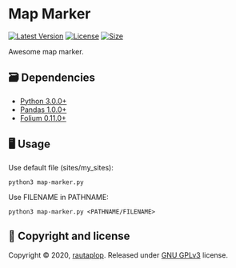 # Map Marker
[![Latest Version](https://img.shields.io/github/release/rautaplop/map-marker)](https://github.com/rautaplop/map-marker/releases)
[![License       ](https://img.shields.io/github/license/rautaplop/map-marker)](LICENSE)
[![Size          ](https://img.shields.io/github/repo-size/rautaplop/map-marker)](README.md)

Awesome map marker.

## 🗃 Dependencies
* [Python 3.0.0+](https://www.python.org)
* [Pandas 1.0.0+](https://pandas.pydata.org/)
* [Folium 0.11.0+](https://python-visualization.github.io/folium/)

## 🖥 Usage
Use default file (sites/my_sites):
```
python3 map-marker.py
```
Use FILENAME in PATHNAME:
```
python3 map-marker.py <PATHNAME/FILENAME>
```

## 📝 Copyright and license
Copyright © 2020, [rautaplop](https://github.com/rautaplop). Released under [GNU GPLv3](LICENSE) license.
